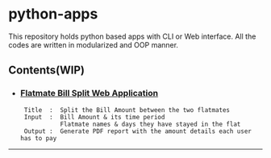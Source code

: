 # python-apps

This repository holds python based apps with CLI or Web interface. All the codes are written in modularized and OOP manner.

## Contents(WIP)

- ### [Flatmate Bill Split Web Application](https://github.com/vinay-singh27/python-apps/tree/main/Flatmates_Bill)
       Title  :  Split the Bill Amount between the two flatmates
       Input  :  Bill Amount & its time period
                 Flatmate names & days they have stayed in the flat
       Output :  Generate PDF report with the amount details each user has to pay
 
       
-----------------------------------------------------------------------------------------------------------------------------------------------------
